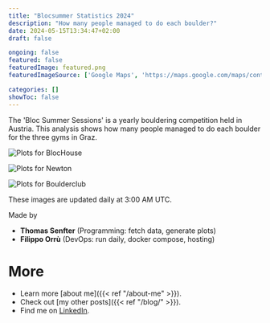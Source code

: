 ```yaml
---
title: "Blocsummer Statistics 2024"
description: "How many people managed to do each boulder?"
date: 2024-05-15T13:34:47+02:00
draft: false

ongoing: false
featured: false
featuredImage: featured.png
featuredImageSource: ['Google Maps', 'https://maps.google.com/maps/contrib/100109078814148623067']

categories: []
showToc: false
---
```

<!--
# Plan
- Goals
    - 

- Who is this written for
    - me
    - 

- Length: medium

# Structure
- intro
    - 
- 
- conclusion

{< image src="images/image.jpg" alt="ALT" >}}
DESCRIPTION
{< /image >}}

-->

The 'Bloc Summer Sessions' is a yearly bouldering competition held in Austria. This analysis shows how many people managed to do each boulder for the three gyms in Graz.

![Plots for BlocHouse](https://filippo-orru.com/blocsummer/out/BlocHouse.png)

![Plots for Newton](https://filippo-orru.com/blocsummer/out/Newton.png)

![Plots for Boulderclub](https://filippo-orru.com/blocsummer/out/Boulderclub.png)

These images are updated daily at 3:00 AM UTC.

Made by
- **Thomas Senfter** (Programming: fetch data, generate plots)
- **Filippo Orrù** (DevOps: run daily, docker compose, hosting)

# More
- Learn more [about me]({{< ref "/about-me" >}}).
- Check out [my other posts]({{< ref "/blog/" >}}).
- Find me on [LinkedIn](https://linkedin.com/in/filippo-orru).